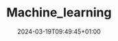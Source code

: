 ---
weight: 999
title: "Machine_learning"
description: ""
icon: "article"
date: "2024-03-19T09:49:45+01:00"
lastmod: "2024-03-19T09:49:45+01:00"
draft: true
toc: true
---